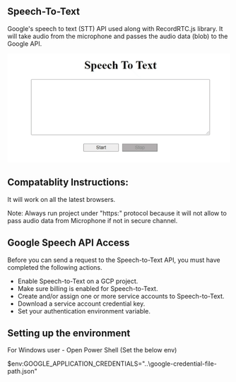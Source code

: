 ## Speech-To-Text

Google's speech to text (STT) API used along with RecordRTC.js library. It will take audio from the microphone and passes the audio data (blob) to the Google API. 

![](stt.gif)

## Compatablity Instructions:

It will work on all the latest browsers.

Note: Always run project under "https:" protocol because it will not allow to pass audio data from Microphone if not in secure channel. 

## Google Speech API Access

Before you can send a request to the Speech-to-Text API, you must have completed the following actions. 

- Enable Speech-to-Text on a GCP project.
- Make sure billing is enabled for Speech-to-Text.
- Create and/or assign one or more service accounts to Speech-to-Text.
- Download a service account credential key.
- Set your authentication environment variable.

## Setting up the environment

For Windows user - Open Power Shell (Set the below env)

$env:GOOGLE_APPLICATION_CREDENTIALS="..\google-credential-file-path.json"

